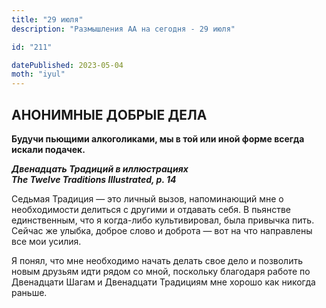 ```yaml
---
title: "29 июля"
description: "Размышления АА на сегодня - 29 июля"

id: "211"

datePublished: 2023-05-04
moth: "iyul"
---
```


## АНОНИМНЫЕ ДОБРЫЕ ДЕЛА

**Будучи пьющими алкоголиками, мы в той или иной форме всегда искали
подачек.**

**_Двенадцать Традиций в иллюстрациях  
The Twelve Traditions Illustrated, p. 14_**

Седьмая Традиция — это личный вызов, напоминающий мне о необходимости делиться
с другими и отдавать себя. В пьянстве единственным, что я когда-либо
культивировал, была привычка пить. Сейчас же улыбка, доброе слово и доброта —
вот на что направлены все мои усилия.

Я понял, что мне необходимо начать делать свое дело и позволить новым друзьям
идти рядом со мной, поскольку благодаря работе по Двенадцати Шагам и
Двенадцати Традициям мне хорошо как никогда раньше.
